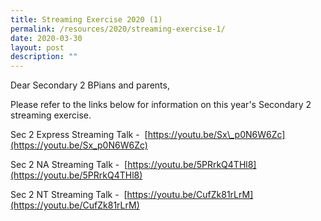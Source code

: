 ```yaml
---
title: Streaming Exercise 2020 (1)
permalink: /resources/2020/streaming-exercise-1/
date: 2020-03-30
layout: post
description: ""
---
```

Dear Secondary 2 BPians and parents,  
  
Please refer to the links below for information on this year's Secondary 2 streaming exercise.   
  

Sec 2 Express Streaming Talk -  [https://youtu.be/Sx\_p0N6W6Zc](https://youtu.be/Sx_p0N6W6Zc)

Sec 2 NA Streaming Talk -  [https://youtu.be/5PRrkQ4THl8](https://youtu.be/5PRrkQ4THl8)

Sec 2 NT Streaming Talk -  [https://youtu.be/CufZk81rLrM](https://youtu.be/CufZk81rLrM)